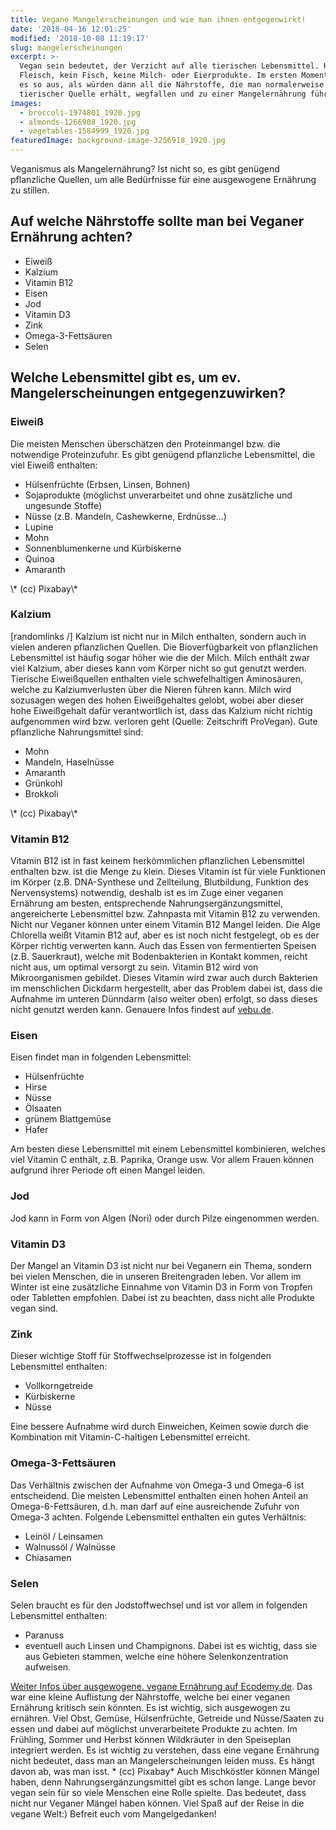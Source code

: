 ```yaml
---
title: Vegane Mangelerscheinungen und wie man ihnen entgegenwirkt!
date: '2018-04-16 12:01:25'
modified: '2018-10-08 11:19:17'
slug: mangelerscheinungen
excerpt: >-
  Vegan sein bedeutet, der Verzicht auf alle tierischen Lebensmittel. Kein
  Fleisch, kein Fisch, keine Milch- oder Eierprodukte. Im ersten Moment schaut
  es so aus, als würden dann all die Nährstoffe, die man normalerweise aus
  tierischer Quelle erhält, wegfallen und zu einer Mangelernährung führen. 
images:
  - broccoli-1974801_1920.jpg
  - almonds-1266908_1920.jpg
  - vegetables-1584999_1920.jpg
featuredImage: background-image-3256918_1920.jpg
---
```


Veganismus als Mangelernährung? Ist nicht so, es gibt genügend pflanzliche Quellen, um alle Bedürfnisse für eine ausgewogene Ernährung zu stillen.

## Auf welche Nährstoffe sollte man bei Veganer Ernährung achten?

*   Eiweiß
*   Kalzium
*   Vitamin B12
*   Eisen
*   Jod
*   Vitamin D3
*   Zink
*   Omega-3-Fettsäuren
*   Selen

## Welche Lebensmittel gibt es, um ev. Mangelerscheinungen entgegenzuwirken?

### **Eiweiß**

Die meisten Menschen überschätzen den Proteinmangel bzw. die notwendige Proteinzufuhr. Es gibt genügend pflanzliche Lebensmittel, die viel Eiweiß enthalten:

*   Hülsenfrüchte (Erbsen, Linsen, Bohnen)
*   Sojaprodukte (möglichst unverarbeitet und ohne zusätzliche und ungesunde Stoffe)
*   Nüsse (z.B. Mandeln, Cashewkerne, Erdnüsse...)
*   Lupine
*   Mohn
*   Sonnenblumenkerne und Kürbiskerne
*   Quinoa
*   Amaranth

<!-- Image removed (no copyright): broccoli-1974801_1920-768x480.jpg --> \* (cc) Pixabay\*

### Kalzium

\[randomlinks /\] Kalzium ist nicht nur in Milch enthalten, sondern auch in vielen anderen pflanzlichen Quellen. Die Bioverfügbarkeit von pflanzlichen Lebensmittel ist häufig sogar höher wie die der Milch. Milch enthält zwar viel Kalzium, aber dieses kann vom Körper nicht so gut genutzt werden. Tierische Eiweißquellen enthalten viele schwefelhaltigen Aminosäuren, welche zu Kalziumverlusten über die Nieren führen kann. Milch wird sozusagen wegen des hohen Eiweißgehaltes gelobt, wobei aber dieser hohe Eiweißgehalt dafür verantwortlich ist, dass das Kalzium nicht richtig aufgenommen wird bzw. verloren geht (Quelle: Zeitschrift ProVegan). Gute pflanzliche Nahrungsmittel sind:

*   Mohn
*   Mandeln, Haselnüsse
*   Amaranth
*   Grünkohl
*   Brokkoli

<!-- Image removed (no copyright): almonds-1266908_1920-768x480.jpg --> \* (cc) Pixabay\*

### Vitamin B12

Vitamin B12 ist in fast keinem herkömmlichen pflanzlichen Lebensmittel enthalten bzw. ist die Menge zu klein. Dieses Vitamin ist für viele Funktionen im Körper (z.B. DNA-Synthese und Zellteilung, Blutbildung, Funktion des Nervensystems) notwendig, deshalb ist es im Zuge einer veganen Ernährung am besten, entsprechende Nahrungsergänzungsmittel, angereicherte Lebensmittel bzw. Zahnpasta mit Vitamin B12 zu verwenden. Nicht nur Veganer können unter einem Vitamin B12 Mangel leiden. Die Alge Chlorella weißt Vitamin B12 auf, aber es ist noch nicht festgelegt, ob es der Körper richtig verwerten kann. Auch das Essen von fermentierten Speisen (z.B. Sauerkraut), welche mit Bodenbakterien in Kontakt kommen, reicht nicht aus, um optimal versorgt zu sein. Vitamin B12 wird von Mikroorganismen gebildet. Dieses Vitamin wird zwar auch durch Bakterien im menschlichen Dickdarm hergestellt, aber das Problem dabei ist, dass die Aufnahme im unteren Dünndarm (also weiter oben) erfolgt, so dass dieses nicht genutzt werden kann. Genauere Infos findest auf [vebu.de](https://vebu.de/fitness-gesundheit/naehrstoffe/vitamin-b12-in-lebensmitteln-und-vegane-ernaehrung/).

### Eisen

Eisen findet man in folgenden Lebensmittel:

*   Hülsenfrüchte
*   Hirse
*   Nüsse
*   Ölsaaten
*   grünem Blattgemüse
*   Hafer

Am besten diese Lebensmittel mit einem Lebensmittel kombinieren, welches viel Vitamin C enthält, z.B. Paprika, Orange usw. Vor allem Frauen können aufgrund ihrer Periode oft einen Mangel leiden.

### Jod

Jod kann in Form von Algen (Nori) oder durch Pilze eingenommen werden.

### Vitamin D3

Der Mangel an Vitamin D3 ist nicht nur bei Veganern ein Thema, sondern bei vielen Menschen, die in unseren Breitengraden leben. Vor allem im Winter ist eine zusätzliche Einnahme von Vitamin D3 in Form von Tropfen oder Tabletten empfohlen. Dabei ist zu beachten, dass nicht alle Produkte vegan sind.

### Zink

Dieser wichtige Stoff für Stoffwechselprozesse ist in folgenden Lebensmittel enthalten:

*   Vollkorngetreide
*   Kürbiskerne
*   Nüsse

Eine bessere Aufnahme wird durch Einweichen, Keimen sowie durch die Kombination mit Vitamin-C-haltigen Lebensmittel erreicht.

### Omega-3-Fettsäuren

Das Verhältnis zwischen der Aufnahme von Omega-3 und Omega-6 ist entscheidend. Die meisten Lebensmittel enthalten einen hohen Anteil an Omega-6-Fettsäuren, d.h. man darf auf eine ausreichende Zufuhr von Omega-3 achten. Folgende Lebensmittel enthalten ein gutes Verhältnis:

*   Leinöl / Leinsamen
*   Walnussöl / Walnüsse
*   Chiasamen

### Selen

Selen braucht es für den Jodstoffwechsel und ist vor allem in folgenden Lebensmittel enthalten:

*   Paranuss
*   eventuell auch Linsen und Champignons. Dabei ist es wichtig, dass sie aus Gebieten stammen, welche eine höhere Selenkonzentration aufweisen.

[Weiter Infos über ausgewogene. vegane Ernährung auf Ecodemy.de](https://ecodemy.de/magazin/uebersicht-kritische-naehrstoffe-bei-veganer-ernaehrung/). Das war eine kleine Auflistung der Nährstoffe, welche bei einer veganen Ernährung kritisch sein könnten. Es ist wichtig, sich ausgewogen zu ernähren. Viel Obst, Gemüse, Hülsenfrüchte, Getreide und Nüsse/Saaten zu essen und dabei auf möglichst unverarbeitete Produkte zu achten. Im Frühling, Sommer und Herbst können Wildkräuter in den Speiseplan integriert werden. Es ist wichtig zu verstehen, dass eine vegane Ernährung nicht bedeutet, dass man an Mangelerscheinungen leiden muss. Es hängt davon ab, was man isst. <!-- Image removed (no copyright): vegetables-1584999_1920-768x480.jpg --> \* (cc) Pixabay\* Auch Mischköstler können Mängel haben, denn Nahrungsergänzungsmittel gibt es schon lange. Lange bevor vegan sein für so viele Menschen eine Rolle spielte. Das bedeutet, dass nicht nur Veganer Mängel haben können. Viel Spaß auf der Reise in die vegane Welt:) Befreit euch vom Mangelgedanken!
